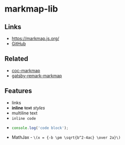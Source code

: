 # markmap-lib

## Links

- <https://markmap.js.org/>
- [GitHub](https://github.com/gera2ld/markmap-lib)

## Related

- [coc-markmap](https://github.com/gera2ld/coc-markmap)
- [gatsby-remark-markmap](https://github.com/gera2ld/gatsby-remark-markmap)

## Features

- links
- **inline** ~~text~~ *styles*
- multiline
  text
- `inline code`
-
    ```js
    console.log('code block');
    ```
- MathJax - `\(x = {-b \pm \sqrt{b^2-4ac} \over 2a}\)`